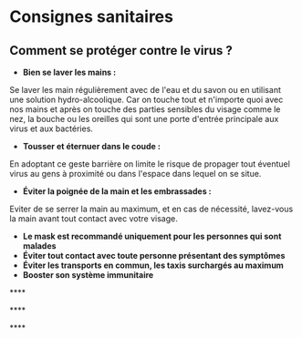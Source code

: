 # Consignes sanitaires

## Comment se protéger contre le virus ?

* **Bien se laver les mains :** 

Se laver les main régulièrement avec de l'eau et du savon ou en utilisant une solution hydro-alcoolique. Car on touche tout et n'importe quoi avec nos mains et après on touche des parties sensibles du visage comme le nez, la bouche ou les oreilles qui sont une porte d'entrée principale aux virus et aux bactéries.

* **Tousser et éternuer dans le coude :**

En adoptant ce geste barrière on limite le risque de propager tout éventuel virus au gens à proximité ou dans l'espace dans lequel on se situe.

* **Éviter la poignée de la main et les embrassades :**

Eviter de se serrer la main au maximum, et en cas de nécessité, lavez-vous la main avant tout contact avec votre visage.

* **Le mask est recommandé uniquement pour les personnes qui sont malades**
*  **Éviter tout contact avec toute personne présentant des symptômes**
* **Éviter les transports en commun, les taxis surchargés au maximum**
* **Booster son système immunitaire**

\*\*\*\*

\*\*\*\*

\*\*\*\*

